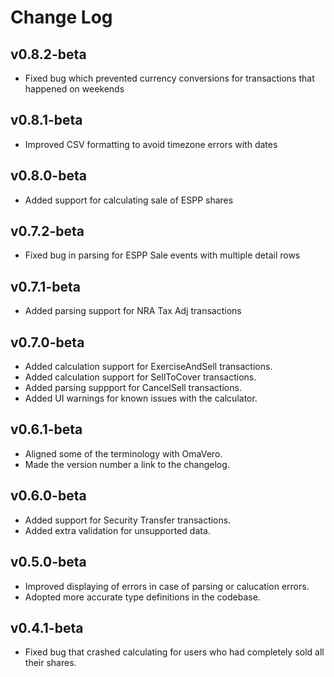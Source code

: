 # Change Log

## v0.8.2-beta
* Fixed bug which prevented currency conversions for transactions that happened on weekends

## v0.8.1-beta
* Improved CSV formatting to avoid timezone errors with dates

## v0.8.0-beta
* Added support for calculating sale of ESPP shares

## v0.7.2-beta
* Fixed bug in parsing for ESPP Sale events with multiple detail rows

## v0.7.1-beta
* Added parsing support for NRA Tax Adj transactions

## v0.7.0-beta
* Added calculation support for ExerciseAndSell transactions.
* Added calculation support for SellToCover transactions.
* Added parsing suppport for CancelSell transactions.
* Added UI warnings for known issues with the calculator.

## v0.6.1-beta
* Aligned some of the terminology with OmaVero.
* Made the version number a link to the changelog.

## v0.6.0-beta
* Added support for Security Transfer transactions.
* Added extra validation for unsupported data.

## v0.5.0-beta
* Improved displaying of errors in case of parsing or calucation errors.
* Adopted more accurate type definitions in the codebase.

## v0.4.1-beta
* Fixed bug that crashed calculating for users who had completely sold all their shares.
